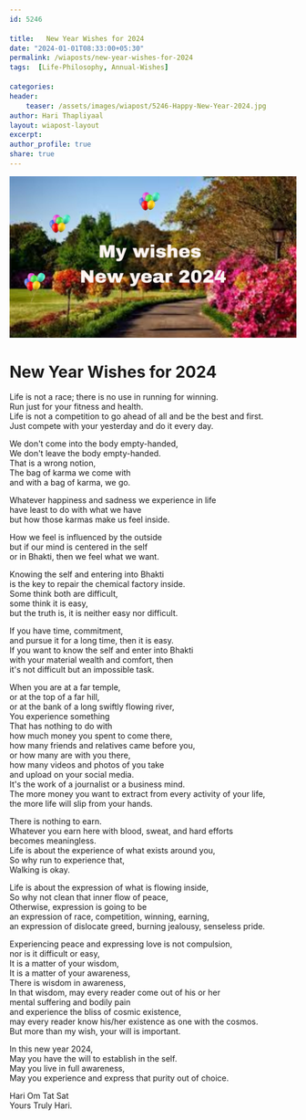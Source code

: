 ```yaml
---            
id: 5246            
          
title:   New Year Wishes for 2024              
date: "2024-01-01T08:33:00+05:30"            
permalink: /wiaposts/new-year-wishes-for-2024          
tags:  [Life-Philosophy, Annual-Wishes]             
            
categories:            
header:            
    teaser: /assets/images/wiapost/5246-Happy-New-Year-2024.jpg            
author: Hari Thapliyaal            
layout: wiapost-layout
excerpt:            
author_profile: true            
share: true            
---            
```

            
![New Year Wishes for 2024](/assets/images/wiapost/5246-Happy-New-Year-2024.jpg)            
            
# New Year Wishes for 2024    
    
Life is not a race; there is no use in running for winning.    
Run just for your fitness and health.    
Life is not a competition to go ahead of all and be the best and first.    
Just compete with your yesterday and do it every day.    
    
We don't come into the body empty-handed,    
We don't leave the body empty-handed.    
That is a wrong notion,    
The bag of karma we come with    
and with a bag of karma, we go.    
    
Whatever happiness and sadness we experience in life    
have least to do with what we have    
but how those karmas make us feel inside.    
    
How we feel is influenced by the outside    
but if our mind is centered in the self    
or in Bhakti, then we feel what we want.    
    
Knowing the self and entering into Bhakti    
is the key to repair the chemical factory inside.    
Some think both are difficult,    
some think it is easy,    
but the truth is, it is neither easy nor difficult.    
    
If you have time, commitment,    
and pursue it for a long time, then it is easy.    
If you want to know the self and enter into Bhakti    
with your material wealth and comfort, then    
it's not difficult but an impossible task.    
    
When you are at a far temple,    
or at the top of a far hill,    
or at the bank of a long swiftly flowing river,    
You experience something    
That has nothing to do with    
how much money you spent to come there,    
how many friends and relatives came before you,    
or how many are with you there,    
how many videos and photos of you take    
and upload on your social media.    
It's the work of a journalist or a business mind.    
The more money you want to extract from every activity of your life,    
the more life will slip from your hands.    
    
There is nothing to earn.    
Whatever you earn here with blood, sweat, and hard efforts    
becomes meaningless.    
Life is about the experience of what exists around you,    
So why run to experience that,    
Walking is okay.    
    
Life is about the expression of what is flowing inside,    
So why not clean that inner flow of peace,    
Otherwise, expression is going to be    
an expression of race, competition, winning, earning,    
an expression of dislocate greed, burning jealousy, senseless pride.    
    
Experiencing peace and expressing love is not compulsion,    
nor is it difficult or easy,    
It is a matter of your wisdom,    
It is a matter of your awareness,    
There is wisdom in awareness,    
In that wisdom, may every reader come out of his or her    
mental suffering and bodily pain    
and experience the bliss of cosmic existence,    
may every reader know his/her existence as one with the cosmos.    
But more than my wish, your will is important.    
    
In this new year 2024,    
May you have the will to establish in the self.    
May you live in full awareness,    
May you experience and express that purity out of choice.    
    
    
Hari Om Tat Sat    
Yours Truly Hari.    
